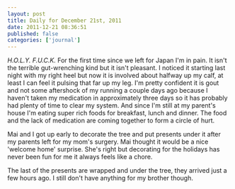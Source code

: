 ```yaml
---
layout: post
title: Daily for December 21st, 2011
date: 2011-12-21 08:36:51
published: false
categories: ['journal']
---
```


*H.O.L.Y. F.U.C.K.* For the first time since we left for Japan I'm in pain. It isn't the terrible gut-wrenching kind but it isn't pleasant. I noticed it starting last night with my right heel but  now it is involved about halfway up my calf, at least I can feel it pulsing that far up my leg. I'm pretty confident it is gout and not some aftershock of my running a couple days ago because I haven't taken my medication in approximately three days so it has probably had plenty of time to clear my system. And since I'm still at my parent's house I'm eating super rich foods for breakfast, lunch and dinner. The food and the lack of medication are coming together to form a circle of hurt.

Mai and I got up early to decorate the tree and put presents under it after my parents left for my mom's surgery. Mai thought it would be a nice 'welcome home' surprise. She's right but decorating for the holidays has never been fun for me it always feels like a chore.

The last of the presents are wrapped and under the tree, they arrived just a few hours ago. I still don't have anything for my brother though.